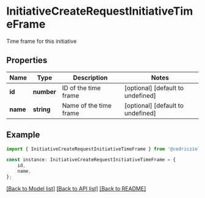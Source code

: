 # InitiativeCreateRequestInitiativeTimeFrame

Time frame for this initiative

## Properties

Name | Type | Description | Notes
------------ | ------------- | ------------- | -------------
**id** | **number** | ID of the time frame | [optional] [default to undefined]
**name** | **string** | Name of the time frame | [optional] [default to undefined]

## Example

```typescript
import { InitiativeCreateRequestInitiativeTimeFrame } from '@cedricziel/aha-js';

const instance: InitiativeCreateRequestInitiativeTimeFrame = {
    id,
    name,
};
```

[[Back to Model list]](../README.md#documentation-for-models) [[Back to API list]](../README.md#documentation-for-api-endpoints) [[Back to README]](../README.md)
